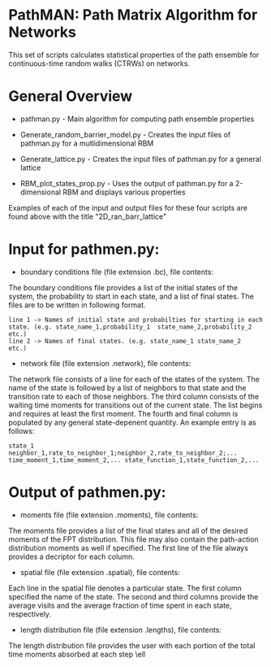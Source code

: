 # PathMAN: Path Matrix Algorithm for Networks

This set of scripts calculates statistical properties of the path ensemble for continuous-time random walks (CTRWs) on networks. 

# General Overview
* pathman.py                       - Main algorithm for computing path ensemble properties
* Generate_random_barrier_model.py - Creates the input files of pathman.py for a mutlidimensional RBM

* Generate_lattice.py              - Creates the input files of pathman.py for a general lattice

* RBM_plot_states_prop.py          - Uses the output of pathman.py for a 2-dimensional RBM and displays various properties

Examples of each of the input and output files for these four scripts are found above with the title "2D_ran_barr_lattice" 
# Input for pathmen.py:

* boundary conditions file (file extension .bc), file contents:
  
The boundary conditions file provides a list of the initial states of the system, the probability to start in each state, and a list of final states. The files are to be written in following format.

    line 1 -> Names of initial state and probabilties for starting in each state. (e.g. state_name_1,probability_1  state_name_2,probability_2  etc.)
    line 2 -> Names of final states. (e.g. state_name_1 state_name_2  etc.)

* network file (file extension  .network), file contents:

The network file consists of a line for each of the states of the system. 
The name of the state is followed by a list of neighbors to that state and 
the transition rate to each of those neighbors. The third column consists of the
waiting time moments for transitions out of the current state. The list begins and
requires at least the first moment. The fourth and final column is populated by any 
general state-depenent quantity. An example entry is as follows:

    state_1 neighbor_1,rate_to_neighbor_1;neighbor_2,rate_to_neighbor_2;... time_moment_1,time_moment_2,... state_function_1,state_function_2,...
    
# Output of pathmen.py:
    
* moments file (file extension .moments), file contents:
 
The moments file provides a list of the final states and all of the desired 
moments of the FPT distribution. This file may also contain the path-action distribution 
moments as well if specified. The first line of the file always provides a decriptor for each
column. 

* spatial file (file extension .spatial), file contents:
 
Each line in the spatial file denotes a particular state. The first column specified the name of the 
state. The second and third columns provide the average visits and the average fraction of time spent in 
each state, respectively. 

* length distribution file (file extension .lengths), file contents:

The length distribution file provides the user with each portion of the total time moments 
absorbed at each step \ell

